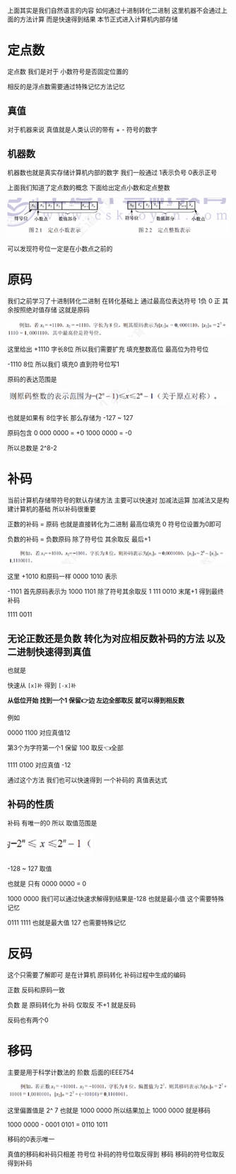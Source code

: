 上面其实是我们自然语言的内容 如何通过十进制转化二进制 这里机器不会通过上面的方法计算 而是快速得到结果 本节正式进入计算机内部存储

# 定点数

定点数 我们是对于 小数符号是否固定位置的

相反的是浮点数需要通过特殊记忆方法记忆

## 真值

对于机器来说 真值就是人类认识的带有 + - 符号的数字

## 机器数

机器数也就是真实存储计算机内部的数字 我们一般通过 1表示负号 0表示正号

上面我们知道了定点数的概念 下面给出定点小数和定点整数

![image-20251028193632332](https://raw.githubusercontent.com/Xioaruan912/pic/main/image-20251028193632332.png)

可以发现符号位一定是在小数点之前的

# 原码

我们之前学习了十进制转化二进制 在转化基础上 通过最高位表达符号 1负 0 正 其余按照绝对值存储 这就是原码

![image-20251028193746856](https://raw.githubusercontent.com/Xioaruan912/pic/main/image-20251028193746856.png)

这里给出 +1110 字长8位 所以我们需要扩充 填充整数高位 最高位为符号位

-1110 8位 所以我们 填充0 直到符号位写1

原码的表达范围是

![image-20251028193932833](https://raw.githubusercontent.com/Xioaruan912/pic/main/image-20251028193932833.png)

也就是如果有 8位字长 那么存储为 -127 ~ 127

原码包含 0 000 0000 = +0 1000 0000 = -0 

所以总数是 2^8-2

# 补码

当前计算机存储带符号的默认存储方法 主要可以快速对 加减法运算 加减法又是构建计算机的基础 所以补码很重要

正数的补码 = 原码 也就是直接转化为二进制 最高位填充 0 符号位设置为0即可

负数的补码 = 负数原码 除了符号位 其余取反 最后+1

![image-20251028194247447](https://raw.githubusercontent.com/Xioaruan912/pic/main/image-20251028194247447.png)

这里 +1010 和原码一样 0000 1010 表示

-1101 首先原码表示为 1000 1101 除了符号其余取反 1 111 0010 末尾+1 得到最终 补码

 1111 0011

## 无论正数还是负数 转化为对应相反数补码的方法 以及二进制快速得到真值

也就是

快速从 `[x]补` 得到 `[-x]补`

**从低位开始 找到一个1 保留👉边 左边全部取反 就可以得到相反数**

例如

0000 1100 对应真值12

第3个为字符第一个1 保留 100 取反👈全部

1111 0100 对应真值 -12

通过这个方法 我们也可以快速得到 一个补码的 真值表达式

## 补码的性质

补码 有唯一的0 所以 取值范围是

![image-20251028195108552](https://raw.githubusercontent.com/Xioaruan912/pic/main/image-20251028195108552.png)

-128 ~ 127 取值

也就是 只有 0000 0000 = 0 

1000 0000 我们可以通过快速求解得到结果是-128 也就是最小值 这个需要特殊记忆

0111 1111 也就是最大值 127 也需要特殊记忆

# 反码

这个只需要了解即可 是在计算机 原码转化 补码过程中生成的编码

正数 反码和原码一致

负数 是 原码转化为 补码 仅取反 不+1 就是反码

反码也有两个0

# 移码

主要是用于科学计数法的 阶数 后面的IEEE754

![image-20251028195525371](https://raw.githubusercontent.com/Xioaruan912/pic/main/image-20251028195525371.png)

这里偏置值是 2^ 7 也就是 1000 0000 所以结果加上 1000 0000 就是移码

1000 0000 - 0001 0101 = 0110 1011

移码的0表示唯一

真值的移码和补码只相差 符号位 补码的符号位取反得到 移码 移码的符号位取反得到补码

